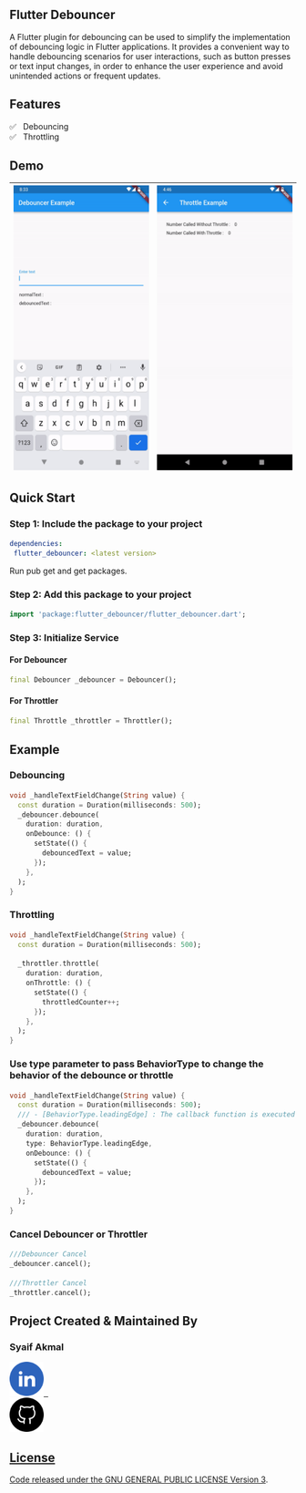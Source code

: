 ## Flutter Debouncer

A Flutter plugin for debouncing can be used to simplify the implementation of debouncing logic in Flutter applications. It provides a convenient way to handle debouncing scenarios for user interactions, such as button presses or text input changes, in order to enhance the user experience and avoid unintended actions or frequent updates.

## Features

✅ &nbsp; Debouncing </br>
✅ &nbsp; Throttling </br>

## Demo

| <img height=500 src="https://raw.githubusercontent.com/syaifakmal/flutter-debouncer/main/example/assets/debouncer_example.gif"/> | <img height=500 src="https://github.com/syaifakmal/flutter-debouncer/blob/main/example/assets/throttle_example.gif?raw=true"/> |
| --- | --- |


## Quick Start

### Step 1: Include the package to your project

```yml  
dependencies:  
 flutter_debouncer: <latest version>  
```  

Run pub get and get packages.

### Step 2: Add this package to your project

```dart  
import 'package:flutter_debouncer/flutter_debouncer.dart';  
```  

### Step 3: Initialize Service
#### For Debouncer
```dart  
final Debouncer _debouncer = Debouncer();  
```  
#### For Throttler
```dart  
final Throttle _throttler = Throttler();  
```  

## Example

### Debouncing

```dart  
void _handleTextFieldChange(String value) {
  const duration = Duration(milliseconds: 500);
  _debouncer.debounce(
    duration: duration,
    onDebounce: () {
      setState(() {
        debouncedText = value;
      });
    },
  );
}
```  

### Throttling

```dart  
void _handleTextFieldChange(String value) {
  const duration = Duration(milliseconds: 500);

  _throttler.throttle(
    duration: duration,
    onThrottle: () {
      setState(() {
        throttledCounter++;
      });
    },
  );
}
```  

### Use type parameter to pass BehaviorType to change the behavior of the debounce or throttle
```dart  
void _handleTextFieldChange(String value) {
  const duration = Duration(milliseconds: 500);
  /// - [BehaviorType.leadingEdge] : The callback function is executed immediately
  _debouncer.debounce(
    duration: duration,
    type: BehaviorType.leadingEdge,
    onDebounce: () {
      setState(() {
        debouncedText = value;
      });
    },
  );
}
```  
### Cancel Debouncer or Throttler
```dart  
///Debouncer Cancel
_debouncer.cancel();

///Throttler Cancel
_throttler.cancel();
```  

## Project Created & Maintained By

### Syaif Akmal  
<a href="https://www.linkedin.com/in/syaifakmal/"><img src="https://github.com/syaifakmal/flutter-debouncer/blob/main/example/assets/linkedin.png?raw=true" width="60">&nbsp;&nbsp;  
<a href="https://github.com/syaifakmal/"><img src="https://github.com/syaifakmal/flutter-debouncer/blob/main/example/assets/github.png?raw=true" width="60">

## License
Code released under the [GNU GENERAL PUBLIC LICENSE Version 3](./LICENSE).
